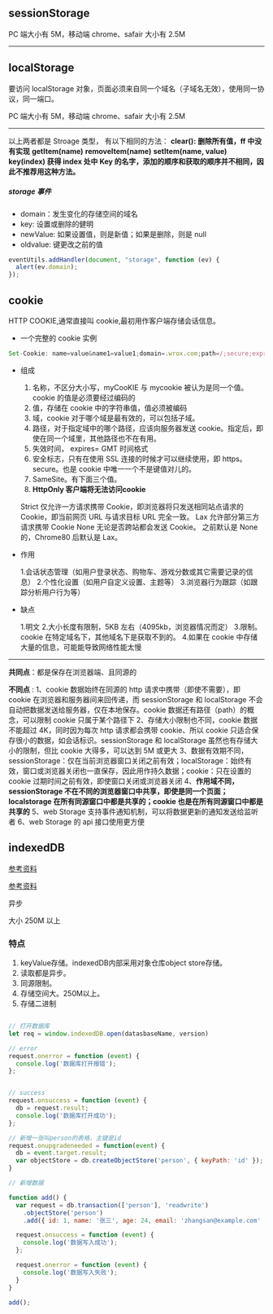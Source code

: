 ## sessionStorage

PC 端大小有 5M，移动端 chrome、safair 大小有 2.5M

---

## localStorage

要访问 localStorage 对象，页面必须来自同一个域名（子域名无效），使用同一协议，同一端口。

PC 端大小有 5M，移动端 chrome、safair 大小有 2.5M

---

以上两者都是 Stroage 类型，
有以下相同的方法：
**clear(): 删除所有值，ff 中没有实现**
**getItem(name)**
**removeItem(name)**
**setItem(name, value)**
**key(index) 获得 index 处中 Key 的名字，添加的顺序和获取的顺序并不相同，因此不推荐用这种方法。**

##### storage 事件

- domain：发生变化的存储空间的域名
- key: 设置或删除的健明
- newValue: 如果设置值，则是新值；如果是删除，则是 null
- oldvalue: 键更改之前的值

```js
eventUtils.addHandler(document, "storage", function (ev) {
  alert(ev.domain);
});
```

## cookie

HTTP COOKIE,通常直接叫 cookie,最初用作客户端存储会话信息。

- 一个完整的 cookie 实例

```js
Set-Cookie: name=value&name1=value1;domain=.wrox.com;path=/;secure;exprise=new Date.toGMTString();  HTTPOnly;
```

- 组成

  1. 名称，不区分大小写，myCooKIE 与 mycookie 被认为是同一个值。cookie 的值是必须要经过编码的
  2. 值，存储在 cookie 中的字符串值，值必须被编码
  3. 域，cookie 对于哪个域是最有效的，可以包括子域。
  4. 路径，对于指定域中的哪个路径，应该向服务器发送 cookie。指定后，即使在同一个域里，其他路径也不在有用。
  5. 失效时间， expires= GMT 时间格式
  6. 安全标志，只有在使用 SSL 连接的时候才可以继续使用，即 https。 secure。也是 cookie 中唯一一个不是键值对儿的。
  7. SameSite。有下面三个值。
  8. **HttpOnly 客户端将无法访问cookie**

  Strict 仅允许一方请求携带 Cookie，即浏览器将只发送相同站点请求的 Cookie，即当前网页 URL 与请求目标 URL 完全一致。
  Lax 允许部分第三方请求携带 Cookie
  None 无论是否跨站都会发送 Cookie。
  之前默认是 None 的，Chrome80 后默认是 Lax。

* 作用

  1.会话状态管理（如用户登录状态、购物车、游戏分数或其它需要记录的信息） 2.个性化设置（如用户自定义设置、主题等） 3.浏览器行为跟踪（如跟踪分析用户行为等）

* 缺点

  1.明文 2.大小长度有限制，5KB 左右（4095kb，浏览器情况而定） 3.限制。cookie 在特定域名下，其他域名下是获取不到的。 4.如果在 cookie 中存储大量的信息，可能能导致网络性能太慢

---

**共同点**：都是保存在浏览器端、且同源的

**不同点** :
1、cookie 数据始终在同源的 http 请求中携带（即使不需要），即 cookie 在浏览器和服务器间来回传递，而 sessionStorage 和 localStorage 不会自动把数据发送给服务器，仅在本地保存。cookie 数据还有路径（path）的概念，可以限制 cookie 只属于某个路径下
2、存储大小限制也不同，cookie 数据不能超过 4K，同时因为每次 http 请求都会携带 cookie、所以 cookie 只适合保存很小的数据，如会话标识。sessionStorage 和 localStorage 虽然也有存储大小的限制，但比 cookie 大得多，可以达到 5M 或更大
3、数据有效期不同，sessionStorage：仅在当前浏览器窗口关闭之前有效；localStorage：始终有效，窗口或浏览器关闭也一直保存，因此用作持久数据；cookie：只在设置的 cookie 过期时间之前有效，即使窗口关闭或浏览器关闭
4、**作用域不同，sessionStorage 不在不同的浏览器窗口中共享，即使是同一个页面；localstorage 在所有同源窗口中都是共享的；cookie 也是在所有同源窗口中都是共享的**
5、web Storage 支持事件通知机制，可以将数据更新的通知发送给监听者
6、web Storage 的 api 接口使用更方便

## indexedDB

[参考资料](https://www.jianshu.com/p/ca838ff7e4d8)

[参考资料](http://www.ruanyifeng.com/blog/2018/07/indexeddb.html)

异步

大小 250M 以上

### 特点

1. keyValue存储。indexedDB内部采用对象仓库object store存储。
2. 读取都是异步。
3. 同源限制。
4. 存储空间大。250M以上。
5. 存储二进制

```js

// 打开数据库
let req = window.indexedDB.open(datasbaseName, version)

// error
request.onerror = function (event) {
  console.log('数据库打开报错');
};


// success
request.onsuccess = function (event) {
  db = request.result;
  console.log('数据库打开成功');
};

// 新增一张叫person的表格，主键是id
request.onupgradeneeded = function(event) {
  db = event.target.result;
  var objectStore = db.createObjectStore('person', { keyPath: 'id' });
}

// 新增数据

function add() {
  var request = db.transaction(['person'], 'readwrite')
    .objectStore('person')
    .add({ id: 1, name: '张三', age: 24, email: 'zhangsan@example.com' });

  request.onsuccess = function (event) {
    console.log('数据写入成功');
  };

  request.onerror = function (event) {
    console.log('数据写入失败');
  }
}

add();
```